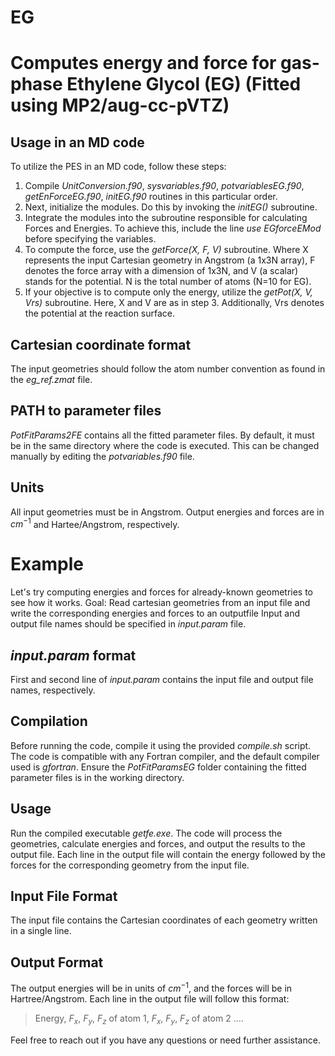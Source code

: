 # EG
Computes energy and force for gas-phase Ethylene Glycol (EG) (Fitted using MP2/aug-cc-pVTZ)
============================================================
Usage in an MD code
-------------------
To utilize the PES in an MD code, follow these steps:
  1. Compile *UnitConversion.f90*, *sysvariables.f90*, *potvariablesEG.f90*, *getEnForceEG.f90*, *initEG.f90* routines in this particular order.
  2.  Next, initialize the modules. Do this by invoking the *initEG()* subroutine.
  3. Integrate the modules into the subroutine responsible for calculating Forces and Energies. To achieve this, include the line *use EGforceEMod* before specifying the variables.
  4. To compute the force, use the *getForce(X, F, V)* subroutine. Where X represents the input Cartesian geometry in Angstrom (a 1x3N array), F denotes the force array with a dimension of 1x3N, and V (a scalar) stands for the potential. N is the total number of atoms (N=10 for EG).
  5. If your objective is to compute only the energy, utilize the *getPot(X, V, Vrs)* subroutine. Here, X and V are as in step 3. Additionally, Vrs denotes the potential at the reaction surface.

Cartesian coordinate format
---------------------------
The input geometries should follow the atom number convention as found in the *eg_ref.zmat* file.

PATH to parameter files
-----------------------
*PotFitParams2FE* contains all the fitted parameter files. By default, it must be in the same directory where the 
code is executed. This can be changed manually by editing the *potvariables.f90* file.

Units
-----
All input geometries must be in Angstrom. Output energies and forces are in $cm^{-1}$ and Hartee/Angstrom, respectively.

Example
=======
Let's try computing energies and forces for already-known geometries to see how it works.
Goal: Read cartesian geometries from an input file and write the corresponding energies and forces to an outputfile 
Input and output file names should be specified in *input.param* file. 

*input.param* format
--------------------
First and second line of *input.param* contains the input file and output file names, respectively.

Compilation
-----------
Before running the code, compile it using the provided *compile.sh* script. The code is compatible with any Fortran compiler, and the default compiler used is *gfortran*. Ensure the *PotFitParamsEG* folder containing the fitted parameter files is in the working directory.

Usage
-----
Run the compiled executable *getfe.exe*. The code will process the geometries, calculate energies and forces, and output the results to the output file. Each line in the output file will contain the energy followed by the forces for the corresponding geometry from the input file.

Input File Format
-----------------
The input file contains the Cartesian coordinates of each geometry written in a single line. 

Output Format
-------------
The output energies will be in units of $cm^{-1}$, and the forces will be in Hartree/Angstrom. Each line in the output file will follow this format:
> Energy, $F_x$, $F_y$, $F_z$ of atom 1, $F_x$, $F_y$, $F_z$ of atom 2 ....

Feel free to reach out if you have any questions or need further assistance.
